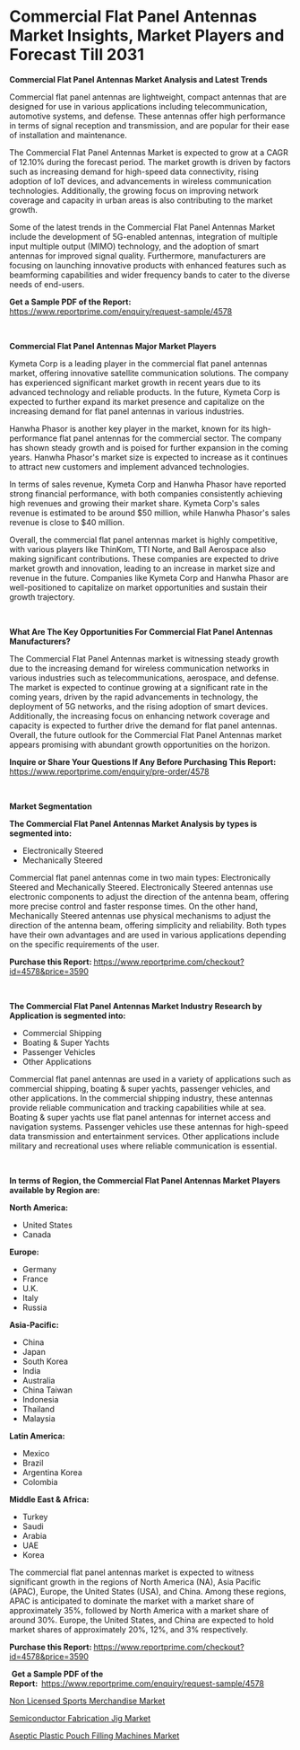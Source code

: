 <p><h1>Commercial Flat Panel Antennas Market Insights, Market Players and Forecast Till 2031</h1></p><p><strong>Commercial Flat Panel Antennas Market Analysis and Latest Trends</strong></p>
<p><p>Commercial flat panel antennas are lightweight, compact antennas that are designed for use in various applications including telecommunication, automotive systems, and defense. These antennas offer high performance in terms of signal reception and transmission, and are popular for their ease of installation and maintenance.</p><p>The Commercial Flat Panel Antennas Market is expected to grow at a CAGR of 12.10% during the forecast period. The market growth is driven by factors such as increasing demand for high-speed data connectivity, rising adoption of IoT devices, and advancements in wireless communication technologies. Additionally, the growing focus on improving network coverage and capacity in urban areas is also contributing to the market growth.</p><p>Some of the latest trends in the Commercial Flat Panel Antennas Market include the development of 5G-enabled antennas, integration of multiple input multiple output (MIMO) technology, and the adoption of smart antennas for improved signal quality. Furthermore, manufacturers are focusing on launching innovative products with enhanced features such as beamforming capabilities and wider frequency bands to cater to the diverse needs of end-users.</p></p>
<p><strong>Get a Sample PDF of the Report:&nbsp;</strong> <a href="https://www.reportprime.com/enquiry/request-sample/4578">https://www.reportprime.com/enquiry/request-sample/4578</a></p>
<p>&nbsp;</p>
<p><strong>Commercial Flat Panel Antennas Major Market Players</strong></p>
<p><p>Kymeta Corp is a leading player in the commercial flat panel antennas market, offering innovative satellite communication solutions. The company has experienced significant market growth in recent years due to its advanced technology and reliable products. In the future, Kymeta Corp is expected to further expand its market presence and capitalize on the increasing demand for flat panel antennas in various industries.</p><p>Hanwha Phasor is another key player in the market, known for its high-performance flat panel antennas for the commercial sector. The company has shown steady growth and is poised for further expansion in the coming years. Hanwha Phasor's market size is expected to increase as it continues to attract new customers and implement advanced technologies.</p><p>In terms of sales revenue, Kymeta Corp and Hanwha Phasor have reported strong financial performance, with both companies consistently achieving high revenues and growing their market share. Kymeta Corp's sales revenue is estimated to be around $50 million, while Hanwha Phasor's sales revenue is close to $40 million.</p><p>Overall, the commercial flat panel antennas market is highly competitive, with various players like ThinKom, TTI Norte, and Ball Aerospace also making significant contributions. These companies are expected to drive market growth and innovation, leading to an increase in market size and revenue in the future. Companies like Kymeta Corp and Hanwha Phasor are well-positioned to capitalize on market opportunities and sustain their growth trajectory.</p></p>
<p>&nbsp;</p>
<p><strong>What Are The Key Opportunities For Commercial Flat Panel Antennas Manufacturers?</strong></p>
<p><p>The Commercial Flat Panel Antennas market is witnessing steady growth due to the increasing demand for wireless communication networks in various industries such as telecommunications, aerospace, and defense. The market is expected to continue growing at a significant rate in the coming years, driven by the rapid advancements in technology, the deployment of 5G networks, and the rising adoption of smart devices. Additionally, the increasing focus on enhancing network coverage and capacity is expected to further drive the demand for flat panel antennas. Overall, the future outlook for the Commercial Flat Panel Antennas market appears promising with abundant growth opportunities on the horizon.</p></p>
<p><strong>Inquire or Share Your Questions If Any Before Purchasing This Report:</strong> <a href="https://www.reportprime.com/enquiry/pre-order/4578">https://www.reportprime.com/enquiry/pre-order/4578</a></p>
<p>&nbsp;</p>
<p><strong>Market Segmentation</strong></p>
<p><strong>The Commercial Flat Panel Antennas Market Analysis by types is segmented into:</strong></p>
<p><ul><li>Electronically Steered</li><li>Mechanically Steered</li></ul></p>
<p><p>Commercial flat panel antennas come in two main types: Electronically Steered and Mechanically Steered. Electronically Steered antennas use electronic components to adjust the direction of the antenna beam, offering more precise control and faster response times. On the other hand, Mechanically Steered antennas use physical mechanisms to adjust the direction of the antenna beam, offering simplicity and reliability. Both types have their own advantages and are used in various applications depending on the specific requirements of the user.</p></p>
<p><strong>Purchase this Report:&nbsp;</strong><a href="https://www.reportprime.com/checkout?id=4578&price=3590">https://www.reportprime.com/checkout?id=4578&price=3590</a></p>
<p>&nbsp;</p>
<p><strong>The Commercial Flat Panel Antennas Market Industry Research by Application is segmented into:</strong></p>
<p><ul><li>Commercial Shipping</li><li>Boating & Super Yachts</li><li>Passenger Vehicles</li><li>Other Applications</li></ul></p>
<p><p>Commercial flat panel antennas are used in a variety of applications such as commercial shipping, boating & super yachts, passenger vehicles, and other applications. In the commercial shipping industry, these antennas provide reliable communication and tracking capabilities while at sea. Boating & super yachts use flat panel antennas for internet access and navigation systems. Passenger vehicles use these antennas for high-speed data transmission and entertainment services. Other applications include military and recreational uses where reliable communication is essential.</p></p>
<p>&nbsp;</p>
<p><strong>In terms of Region, the Commercial Flat Panel Antennas Market Players available by Region are:</strong></p>
<p>
    <p> <strong> North America: </strong>
        <ul>
            <li>United States</li>
            <li>Canada</li>
        </ul>
        </p> 
    <p> <strong> Europe: </strong>
        <ul>
            <li>Germany</li>
            <li>France</li>
            <li>U.K.</li>
            <li>Italy</li>
            <li>Russia</li>
        </ul>
        </p> 
    <p> <strong> Asia-Pacific: </strong>
        <ul>
            <li>China</li>
            <li>Japan</li>
            <li>South Korea</li>
            <li>India</li>
            <li>Australia</li>
            <li>China Taiwan</li>
            <li>Indonesia</li>
            <li>Thailand</li>
            <li>Malaysia</li>
        </ul>
        </p> 
    <p> <strong> Latin America: </strong>
        <ul>
            <li>Mexico</li>
            <li>Brazil</li>
            <li>Argentina Korea</li>
            <li>Colombia</li>
        </ul>
        </p> 
    <p> <strong> Middle East & Africa: </strong>
        <ul>
            <li>Turkey</li>
            <li>Saudi</li>
            <li>Arabia</li>
            <li>UAE</li>
            <li>Korea</li>
        </ul>
    </p>
    </p>
<p><p>The commercial flat panel antennas market is expected to witness significant growth in the regions of North America (NA), Asia Pacific (APAC), Europe, the United States (USA), and China. Among these regions, APAC is anticipated to dominate the market with a market share of approximately 35%, followed by North America with a market share of around 30%. Europe, the United States, and China are expected to hold market shares of approximately 20%, 12%, and 3% respectively.</p></p>
<p><strong>Purchase this Report: </strong><a href="https://www.reportprime.com/checkout?id=4578&price=3590">https://www.reportprime.com/checkout?id=4578&price=3590</a></p>
<p>&nbsp;<strong>Get a Sample PDF of the Report:&nbsp;&nbsp;</strong><a href="https://www.reportprime.com/enquiry/request-sample/4578">https://www.reportprime.com/enquiry/request-sample/4578</a></p>
<p><strong></strong></p>
<p><p><a href="https://www.linkedin.com/pulse/non-licensed-sports-merchandise-market-provides-comprehensive-gea9e?trackingId=yJy7LAsJBJfTr0m%2FSa23QQ%3D%3D">Non Licensed Sports Merchandise Market</a></p><p><a href="https://www.linkedin.com/pulse/semiconductor-fabrication-jig-market-provides-detailed-malxe?trackingId=NYzdCiVlrXpBYMXUbZs%2F2w%3D%3D">Semiconductor Fabrication Jig Market</a></p><p><a href="https://www.linkedin.com/pulse/aseptic-plastic-pouch-filling-machines-market-comprehensive-sbdle?trackingId=zfjSjZI0HdEtQEDUaeASCQ%3D%3D">Aseptic Plastic Pouch Filling Machines Market</a></p></p>